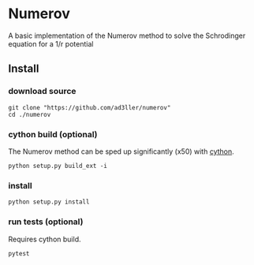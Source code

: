 # Numerov

A basic implementation of the Numerov method to solve the Schrodinger equation for a 1/r potential

## Install

### download source

```
git clone "https://github.com/ad3ller/numerov"
cd ./numerov
```

### cython build (optional)

The Numerov method can be sped up significantly (x50) with [cython](https://cython.org/).

```
python setup.py build_ext -i

```

### install

```
python setup.py install
```

### run tests (optional)

Requires cython build.

```
pytest
```
